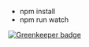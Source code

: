 * npm install
* npm run watch

[![Greenkeeper badge](https://badges.greenkeeper.io/willowcheng/learn-react.svg)](https://greenkeeper.io/)